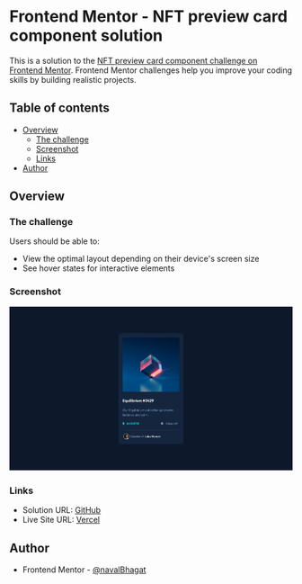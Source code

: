 # Frontend Mentor - NFT preview card component solution

This is a solution to the [NFT preview card component challenge on Frontend Mentor](https://www.frontendmentor.io/challenges/nft-preview-card-component-SbdUL_w0U). Frontend Mentor challenges help you improve your coding skills by building realistic projects. 

## Table of contents

- [Overview](#overview)
  - [The challenge](#the-challenge)
  - [Screenshot](#screenshot)
  - [Links](#links)
- [Author](#author)

## Overview

### The challenge

Users should be able to:

- View the optimal layout depending on their device's screen size
- See hover states for interactive elements

### Screenshot

![](./public/images/screenshot.png)

### Links

- Solution URL: [GitHub](https://github.com/navalBhagat/nft-preview-card-component-fe-mentor)
- Live Site URL: [Vercel](https://nft-preview-card-component-fe-mentor-gdba3scrz.vercel.app)

## Author

- Frontend Mentor - [@navalBhagat](https://www.frontendmentor.io/profile/navalBhagat)
